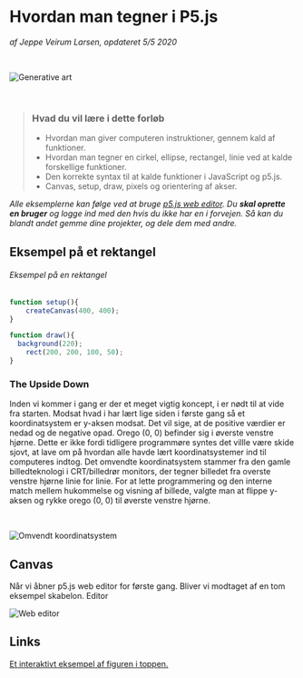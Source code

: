 # Hvordan man tegner i P5.js

_af Jeppe Veirum Larsen, opdateret 5/5 2020_

​     

![Generative art](https://www.lyceelecorbusier.eu/p5js/wp-content/uploads/sites/25/2016/02/P_2_2_3_01.png)

​     

> ### Hvad du vil lære i dette forløb
>
> - Hvordan man giver computeren instruktioner, gennem kald af funktioner.
> - Hvordan man tegner en cirkel, ellipse, rectangel, linie ved at kalde forskellige funktioner.
> - Den korrekte syntax til at kalde funktioner i JavaScript og p5.js.
> - Canvas, setup, draw, pixels og orientering af akser.
>



_Alle eksemplerne kan følge ved at bruge [p5.js web editor](https://editor.p5js.org). Du **skal oprette en bruger** og logge ind med den hvis du ikke har en i forvejen. Så kan du blandt andet gemme dine projekter, og dele dem med andre._



## Eksempel på et rektangel



###### Eksempel på en rektangel

```javascript
function setup(){
	createCanvas(400, 400);
}

function draw(){
  background(220);
	rect(200, 200, 100, 50);
}
```



### The Upside Down

Inden vi kommer i gang er der et meget vigtig koncept, i er nødt til at vide fra starten. Modsat hvad i har lært lige siden i første gang så et koordinatsystem er y-aksen modsat. Det vil sige, at de positive værdier er nedad og de negative opad. Orego (0, 0) befinder sig i øverste venstre hjørne. Dette er ikke fordi tidligere programmøre syntes det villle være skide sjovt, at lave om på hvordan alle havde lært koordinatsystemer ind til computeres indtog. Det omvendte koordinatsystem stammer fra den gamle billedteknologi i CRT/billedrør monitors, der tegner billedet fra overste venstre hjørne linie for linie. For at lette programmering og den interne match mellem hukommelse og visning af billede, valgte man at flippe y-aksen og rykke orego (0, 0) til øverste venstre hjørne. 

​     

![Omvendt koordinatsystem](https://p5js.org/assets/learn/coordinate-system-and-shapes/images/drawing-03.svg)





## Canvas

Når vi åbner p5.js web editor for første gang. Bliver vi modtaget af en tom eksempel skabelon. Editor



![Web editor](https://user-images.githubusercontent.com/50386960/63022125-e5c32500-beaa-11e9-9b62-9b4cfde4af9f.png)







## Links

[Et interaktivt eksempel af figuren i toppen.](https://www.lyceelecorbusier.eu/p5js/?p=2586)